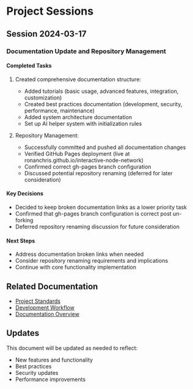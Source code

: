 # Project Sessions

## Session 2024-03-17

### Documentation Update and Repository Management

#### Completed Tasks
1. Created comprehensive documentation structure:
   - Added tutorials (basic usage, advanced features, integration, customization)
   - Created best practices documentation (development, security, performance, maintenance)
   - Added system architecture documentation
   - Set up AI helper system with initialization rules

2. Repository Management:
   - Successfully committed and pushed all documentation changes
   - Verified GitHub Pages deployment (live at ronanchris.github.io/interactive-node-network)
   - Confirmed correct gh-pages branch configuration
   - Discussed potential repository renaming (deferred for later consideration)

#### Key Decisions
- Decided to keep broken documentation links as a lower priority task
- Confirmed that gh-pages branch configuration is correct post un-forking
- Deferred repository renaming discussion for future consideration

#### Next Steps
- Address documentation broken links when needed
- Consider repository renaming requirements and implications
- Continue with core functionality implementation

## Related Documentation
- [Project Standards](./project-standards.md)
- [Development Workflow](./development-workflow.md)
- [Documentation Overview](./documentation-overview.md)

## Updates
This document will be updated as needed to reflect:
- New features and functionality
- Best practices
- Security updates
- Performance improvements
